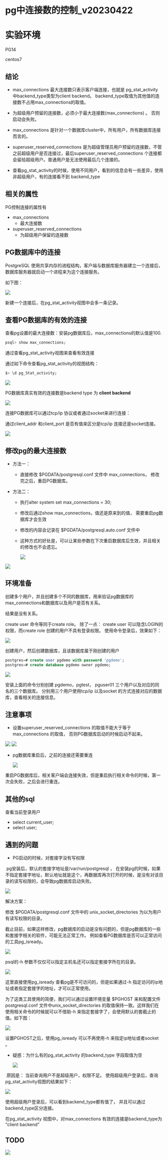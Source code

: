# pg中连接数的控制_v20230422



# 实验环境

PG14

centos7



## 结论

* max_connections 最大连接数只表示客户端连接，也就是 pg_stat_activity 中backend_type类型为client backend。
  backend_type取值为其他值的连接数不占用max_connections的取值。 

* 为超级用户预留的连接数，必须小于最大连接数(max_connections) 。 否则启动会失败。

* max_connections 是针对一个数据库cluster中，所有用户，所有数据库连接而言的。 

* superuser_reserved_connections 是为超级管理员用户预留的连接数，不管之前超级用户是否连接过，最后superuser_reserved_connections 个连接都会留给超级用户。普通用户是无法使用最后几个连接的。

* 查看pg_stat_activity的时候，使用不同用户，看到的信息会有一些差异，使用非超级用户，有的连接看不到
  backend_type



## 相关的属性

PG控制连接的属性有

* max_connections  
  * 最大连接数
* superuser_reserved_connections
  * 为超级用户保留的连接数 



## PG数据库中的连接

PostgreSQL 使用共享内存的进程结构，客户端与数据库服务器建立一个连接后，数据库服务器就启动一个进程来为这个连接服务。 



如下图：

<img src="./pic/22_每建立一个新的pg连接都创建新的进程来处理连接中的请求_20230424223527.png"/>



新建一个连接后，在pg_stat_activity视图中会多一条记录。 



## 查看PG数据库的有效的连接

查看pg设置的最大连接数：安装pg数据库后，max_connections的默认值是100. 

```sql
psql> show max_connections;
```

通过查看pg_stat_activity视图来查看有效连接

通过如下命令查看pg_stat_activity的视图结构：

```sql
$> \d pg_Stat_activity; 
```



<img src="./pic/07_pg_stat_activity的表结构_20230423101101.png"/>



PG数据库真实有效的连接数是backend type 为 **client backend**

<img src="./pic/15_最大连接数只限制连接类型为clientBackend的连接_20230423114910.png"/>



连接PG数据库可以通过tcp/ip 协议或者通过socket来进行连接：

通过client_addr 和client_port 是否有值来区分是tcp/ip 连接还是socket连接。

<img src="./pic/10_区分tcpip连接以及socket连接_20230423103330.png"/>





## 修改pg的最大连接数

* 方法一： 
  * 直接修改 $PGDATA/postgresql.conf 文件中 max_connections， 修改完之后，重启PG数据库。 

* 方法二：

  *  执行alter system set max_connections = 30;

  * 修改后通过show max_connections，值还是原来到的值， 需要重启pg数据库才会生效

  * 修改的内容会记录在 $PGDATA/postgresql.auto.conf 文件中

  * 这种方式的好处是，可以让某些参数在下次重启数据库后生效，并且相关的修改也不会遗忘。 

    

    <img src="./pic/18_修改pg数据库最大连接数的另一个方式_20230423121230.png"/>
    
    

<img src="./pic/19_alter修改最大连接数后重启pg数据库后生效_20230423121530.png"/> 









## 环境准备

创建多个用户，并且创建多个不同的数据库，用来验证pg数据库的max_connections和数据库以及用户是否有关系。

结果是没有关系。 

create user 命令等同于create role。 除了一点： create user 可以隐含LOGIN的权限，而create role 创建的用户不具有登录权限。 使用命令登录后，效果如下：

<img src="./pic/06_createUser和createRole的区别_20230423100629.png"/>



创建用户，然后创建数据库，且该数据库属于刚创建的用户

```sql
postgres=# create user pgdemo with password 'pgdemo';
postgres=# create database pgdemo owner pgdemo;
```



<img src="./pic/09_创建数据库并且指定该数据库的所有者_20230423101803.png"/>



安装上面的命令分别创建 pgdemo，pgtest， pguser01 三个用户以及对应的同名的三个数据库。 分别用三个用户使用tcp/ip 以及socket 的方式连接对应的数据库，查看相关的连接信息。 





## 注意事项

* 设置superuser_reserved_connections 的取值不能大于等于max_connections 的取值， 否则PG数据库启动的时候启动不起来。 

<img src="./pic/16_设置两个参数的取值一样_20230423115308.png"/>



<img src="./pic/17_superuser_reserved_connections 的取值必须小于max_connections_20230423115512.png"/>





* pg数据库重启后，之前的连接还需要重连

  <img src="./pic/13_pg数据库重启后原先的连接会失效但是重新执行命令会自动重连_20230423113412.png"/>

重启PG数据库后，相关客户端会连接失效，但是重启执行相关命令的时候，第一次会失败，之后会进行重连。 





## 其他的sql

查看当前登录用户

* select current_user;
* select user;



## 遇到的问题

* PG启动的时候，对套接字没有写权限

​      pg安装后，默认的套接字地址是/var/run/postgresql ， 在安装pg的时候，如果不指定套接字地址，默认地址就是这个，再数据库再次打开的时候，是没有对该目录的读写权限的，会导致pg数据库启动失败。

<img src="./pic/04_pg启动遇到的问题_V20230422.png"/>

解决方案：

修改 $PGDATA/postgresql.conf 文件中的 unix_socket_directories  为以为用户有读写权限的目录。 

 截止目前，如果这样修改，pg数据库的启动是没有问题的，但是pg数据库的一些和套接字相关的软件，可能无法正常工作。 例如查看PG数据库是否可以正常访问的工具pg_isready。 



<img src="./pic/05_psql的-h参数指定套接字_V20230423.png"/>

psql的-h 参数不仅仅可以指定主机名还可以指定套接字所在的目录。 

<img src="./pic/20_pg_isready的正确使用_20230423122206.png"/>

这里直接使用pg_isready 查看pg是不可访问的，但是如果通过-h 指定访问的ip地址或者指定套接字的地址，才可以正常使用。 

为了这类工具使用的简便，我们可以通过设置环境变量 $PGHOST 来和配置文件postgresql.conf 文件中unix_socket_directories 的取值保持一致。这样我们在使用相关命令的时候就可以不借助-h 来指定套接字了，会使用默认的套截止的值。如下图：

<img src="./pic/21_修改PGHOST环境来修改套接字的地址_20230424222349.png"/>

设置PGHOST之后，使用pg_isready 可以不再使用-h 来指定ip地址或者socket 。 



* 疑惑：为什么有的pg_stat_activity 的backend_type 字段取值为空

  <img src="./pic/yh/01_疑惑_空连接是怎么回事_20230423103027.png"/>

​	原因是： 当前查询用户不是超级用户，权限不足。 使用超级用户登录后，查询pg_stat_activity视图的结果如下：

<img src="./pic/14_最大连接数只限制backendType为clientBackend类型的连接_20230423114733.png"/>

 使用超级用户登录后，可以看到backend_type都有值了， 并且可以通过backend_type区分连接。

在pg_stat_activity 视图中，对max_connections 有效的连接是backend_type为 “client backend”



## TODO

<img src="./pic/yh/一台机器上面安装不同pg版本数据库可能遇到的问题_20230422173137.png"/>

